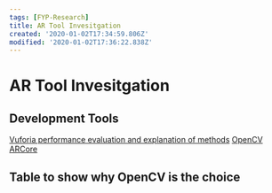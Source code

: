 ```yaml
---
tags: [FYP-Research]
title: AR Tool Invesitgation
created: '2020-01-02T17:34:59.806Z'
modified: '2020-01-02T17:36:22.838Z'
---
```


# AR Tool Invesitgation

## Development Tools
[Vuforia performance evaluation and explanation of methods](https://liu.diva-portal.org/smash/get/diva2:1127482/FULLTEXT01.pdf)
[OpenCV]()
[ARCore]()

## Table to show why OpenCV is the choice


